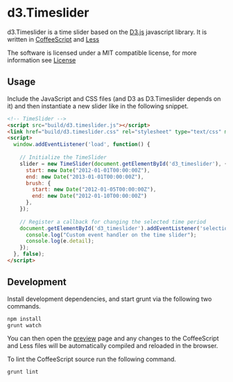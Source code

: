 # d3.Timeslider

d3.Timeslider is a time slider based on the [D3.js](http://d3js.org) javascript 
library. It is written in [CoffeeScript](http://coffeescript.org) and 
[Less](http://lesscss.org)

The software is licensed under a MIT compatible license, for more information see
[License](License)

## Usage

Include the JavaScript and CSS files (and D3 as D3.Timeslider depends on it) and 
then instantiate a new slider like in the following snippet.

```html
<!-- TimeSlider -->
<script src="build/d3.timeslider.js"></script>
<link href="build/d3.timeslider.css" rel="stylesheet" type="text/css" media="all" />
<script>
  window.addEventListener('load', function() {
    
    // Initialize the TimeSlider
    slider = new TimeSlider(document.getElementById('d3_timeslider'), { 
      start: new Date("2012-01-01T00:00:00Z"), 
      end: new Date("2013-01-01T00:00:00Z"),
      brush: {
        start: new Date("2012-01-05T00:00:00Z"), 
        end: new Date("2012-01-10T00:00:00Z")
      },
    });
    
    // Register a callback for changing the selected time period
    document.getElementById('d3_timeslider').addEventListener('selectionChanged', function(e){
      console.log("Custom event handler on the time slider");
      console.log(e.detail);
    });
  }, false);
</script>
```

## Development

Install development dependencies, and start grunt via the following two commands.

```sh
npm install
grunt watch
```

You can then open the [preview](preview.html) page and any changes to the 
CoffeeScript and Less files will be automatically compiled and reloaded in the 
browser.

To lint the CoffeeScript source run the following command.

```sh
grunt lint
```
